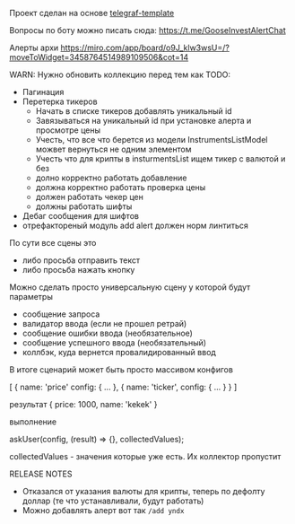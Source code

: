 Проект сделан на основе [telegraf-template](https://github.com/backmeupplz/telegraf-template)

Вопросы по боту можно писать сюда: https://t.me/GooseInvestAlertChat

Алерты архи
https://miro.com/app/board/o9J_klw3wsU=/?moveToWidget=3458764514989109506&cot=14

WARN: Нужно обновить коллекцию перед тем как
TODO:
- Пагинация 
- Перетерка тикеров
  - Начать в списке тикеров добавлять уникальный id
  - Завязываться на уникальный id при установке алерта и просмотре цены
  - Учесть, что все что берется из модели InstrumentsListModel можвет вернуться не одним элементом
  - Учесть что для крипты в insturmentsList ищем тикер с валютой и без
  - долно корректно работать добавление
  - должна корректно работать проверка цены
  - должен работать чекер цен
  - должны работать шифты
- Дебаг сообщения для шифтов
- отрефактореный модуль add alert должен норм линтиться

По сути все сцены это
- либо просьба отправить текст
- либо просьба нажать кнопку

Можно сделать просто универсальную сцену у которой будут параметры
- сообщение запроса
- валидатор ввода (если не прошел ретрай)
- сообщение ошибки ввода (необязательное)
- сообщение успешного ввода (необязательный)
- коллбэк, куда вернется провалидированный ввод

В итоге сценарий может быть просто массивом конфигов

[
{
 name: 'price'
 config: {
   ...
 },
 {
   name: 'ticker',
   config: {
     ...
   }
 }
] 

результат
{
 price: 1000,
 name: 'kekek'
}

выполнение

askUser(config, (result) => {}, collectedValues);

collectedValues - значения которые уже есть. Их коллектор пропустит

RELEASE NOTES
- Отказался от указания валюты для крипты, теперь по дефолту доллар (те что устанавливали, будут работать)
- Можно добавлять алерт вот так `/add yndx` 